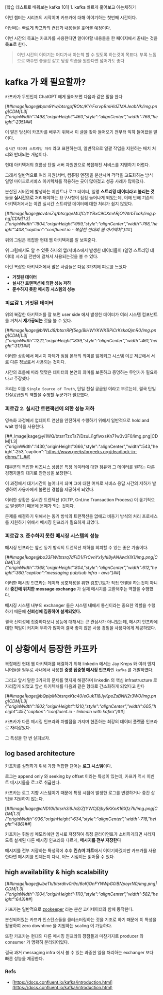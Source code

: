 [학습 테스트로 배워보는 kafka 101] 1. kafka 빠르게 훑어보고 아는체하기

이번 챕터는 시리즈의 시작이며 카프카에 대해 이야기하는 첫번째 시간이다.

이번에는 빠르게 카프카의 컨셉과 내용들을 훑어볼 예정이다.

이번 시간의 목표는 카프카를 사용한다면 알아야할 내용들을 한 페이지에서 끝내는 것을 목표로 한다.

> 이번 시간의 이야기는 어디가서 아는척 할 수 있도록 하는것이 목표다. 부록 느낌으로 봐주면 좋을것 같고 당장 학습을 원한다면 넘어가도 좋다

# kafka 가 왜 필요할까?

카프카가 무엇인지 ChatGPT 에게 물어보면 다음과 같은 말을 한다

[##_Image|kage@bpm9Yw/btsrgpfROtc/KYrFsrvpBmHldZMAJeabNk/img.png|CDM|1.3|{"originWidth":1498,"originHeight":460,"style":"alignCenter","width":766,"height":235}_##]

이 말은 당신이 카프카를 배우기 위해서 이 글을 찾아 들어오기 전부터 익히 들어왔을 말이다.

`실시간 데이터 스트리밍 처리` 라고 표현하는데, 일반적으로 일괄 작업을 지원하는 배치 처리와 반대되는 개념이다.

현대 아키텍처의 흐름상 단일 서버 자원만으로 복잡해진 서비스를 지탱하기 어렵다.

그래서 일반적으로 여러 자원(서버, 컴퓨팅 엔진)을 분산시켜 각각을 고도화하는 방식 일명 마이크로서비스 아키텍처를 적용하는 곳이 많아졌고 성공 사례가 많아졌다.

분산된 서버간에 발생하는 이벤트나 로그 데이터, 일명 **스트리밍 데이터라고 불리는 것**들을 **실시간으로** 처리해야하는 요구사항이 점점 늘어나게 되었는데, 이에 반해 기존의 아키텍처에서는 이런 실시간 스트리밍 데이터에 대한 처리가 쉽지 않았다.

[##_Image|kage@cv4mZq/btsrgqeMUfC/YYBxC9CXmARjOYAtrbTxak/img.png|CDM|1.3|{"originWidth":1804,"originHeight":959,"style":"alignCenter","width":768,"height":408,"caption":"confluent.io - 복잡한 현대의 웹 아키텍처"}_##]

위의 그림은 복잡한 현대 웹 아키텍처를 잘 보여준다.

위 그림에서도 알 수 있듯 하나의 앱/서비스에서 발생한 데이터들이 (일명 스트리밍 데이터) 시스템 전반에 걸쳐서 사용되는것을 볼 수 있다.

이런 복잡한 아키텍쳐에서 많은 사람들은 다음 3가지에 피로를 느꼈다

- **거짓된 데이터**
- **실시간 트랜잭션에 의한 성능 저하**
- **준수하지 못한 메시징 시스템의 성능**

### 피로감 1. 거짓된 데이터

위의 복잡한 아키텍처를 잘 보면 user side 에서 발생한 데이터가 여러 시스템 컴포넌트를 거쳐서 **재가공되는** 것을 볼 수 있다.

[##_Image|kage@blWLd8/btsrrRPf5eg/BlHWYKWKBPiCrKskaQjmR0/img.png|CDM|1.3|{"originWidth":1221,"originHeight":839,"style":"alignCenter","width":461,"height":317}_##]

이러한 상황에서 메시지 자체가 점점 본래의 의미를 잃게되고 시스템 이곳 저곳에서 서로 다른 정보로서 사용되는 것이다.

시간의 흐름에 따라 몇몇은 데이터의 본연의 의미를 보존하고 증명하는 무언가가 필요하다고 주장했다

우리는 이를 `Single Source of Truth`, 단일 진실 공급원 이라고 부르는데, 결국 단일진실공급원의 역할을 수행할 누군가가 필요했다.

### 피로감 2. 실시간 트랜잭션에 의한 성능 저하

영속화 과정에서 업데이트 연산을 안전하게 수행하기 위해서 일반적으로 hold and wait 방식을 사용한다.

[##_Image|kage@yi1WQ/btsrrTzxTs7/DzuLi1gflwxsKn71w3v3F0/img.png|CDM|1.3|{"originWidth":1430,"originHeight":666,"style":"alignCenter","width":543,"height":253,"caption":"https://www.geeksforgeeks.org/deadlock-in-dbms/"}_##]

대부분의 복잡한 비즈니스 상황은 특정 데이터에 대한 점유와 그 데이터를 원하는 다른 경쟁자들의 대기로 안전성을 보장한다.

이 과정에서 대기시간이 늘어나게 되며 그에 대한 여파로 서비스 응답 시간의 저하가 발생하여 사용자에게 불편한 경험을 제공하게 되었다.

이러한 상황은 실시간 트랜잭션 (OLTP, OnLine Transaction Process) 이 동기적으로 발생하기 때문에 문제가 되는 것이다.

문제를 해결하기 위해서는 동기 방식의 트랜잭션을 없애고 비동기 방식의 처리 프로세스를 지원하기 위해서 메시징 인프라가 필요하게 되었다.

### 피로감 3. 준수하지 못한 메시징 시스템의 성능

메시징 인프라는 앞선 동기 방식의 트랜잭션 저하를 회피할 수 있는 좋은 기술이다.

[##_Image|kage@bo33FW/btsrq7dFID1/FrCvnYx1yhI8yANAwtXIX1/img.png|CDM|1.3|{"originWidth":1368,"originHeight":804,"style":"alignCenter","width":612,"height":360,"caption":"messaging pub/sub infra - aws"}_##]

이러한 메시징 인프라는 데이터 상호작용을 위한 컴포넌트가 직접 연결을 하는것이 아니라 **중간에 위치한 message exchange** 가 실제 메시지를 교환해주는 역할을 수행했다.

메시징 시스템 내부의 exchanger 들은 시스템 내에서 통신이라는 중요한 역할을 수행하기 때문에 **신뢰성에 집중하여 설계되었다.**

결국 신뢰성에 집중하다보니 성능에 대해서는 큰 관심사가 아니었는데, 메시지 인프라에 대한 책임이 커지며 부하가 많아져 결국 좋지 않은 사용 경험을 사용자에게 제공하였다.

# 이 상황에서 등장한 카프카

복잡해진 현대 웹 아키텍처를 해결하기 위해 linkedin 에서는 Jay Kreps 와 여러 엔지니어들을 필두로 사내에서 사용할 **중앙 집중형 메시징 인프라**인 `kafka` 를 개발하였다.

그리고 앞서 말한 3가지의 문제를 멋지게 해결하며 linkedin 의 핵심 infrastructure 로 자리잡게 되었고 앞선 아키텍처를 다음과 같은 형태로 간소화하게 되었다고 한다

[##_Image|kage@bQplpM/btsrqxKtc40/eOukTI8JyKpoZsBNN2r3W0/img.png|CDM|1.3|{"originWidth":1602,"originHeight":1210,"style":"alignCenter","width":605,"height":457,"caption":"confluent.io - linkedin with kafka"}_##]

카프카가 다른 메시징 인프라와 차별점을 가지며 현존하는 최강의 데이터 플랫폼 인프라로 자리잡았다.

그 특성을 한 번 살펴보자.

## log based architecture

카프카를 설명하기 위해 가장 적합한 단어는 **로그 시스템**이다.

로그는 append only 와 seeking by offset 이라는 특성이 있는데, 카프카 역시 이벤트 메시지들을 로그로 취급한다.

카프카는 로그 지향 시스템이기 때문에 특정 시점에 발생한 로그를 변경하거나 중간 삽입을 지원하지 않는다.

[##_Image|kage@cND10i/btsrh3i9JxS/ZfYWCjDjby5KKnK16Xfz7k/img.png|CDM|1.3|{"originWidth":936,"originHeight":634,"style":"alignCenter","width":718,"height":486}_##]

카프카는 휘발성 메모리에만 임시로 저장하여 특정 클라이언트가 소비하게되면 사라지도록 설계된 다른 메시징 인프라와 다르게, **메시지를 전부 저장한다**

메시지를 전부 저장하는 특성덕에 추후 **컨슈머 파트**에서 이야기하겠지만 카프카를 사용한다면 메시지를 언제든지 다시, 어느 시점이든 읽어올 수 있다.

## high availability & high scalability

[##_Image|kage@JbeTk/btsrdhv0r9c/6oKjOnFYNWpG0iBNpoyrN0/img.png|CDM|1.3|{"originWidth":1004,"originHeight":1110,"style":"alignCenter","width":582,"height":643}_##]

카프카는 일반적으로 [zookeeper](https://zookeeper.apache.org/) 라는 분산 코디네이터와 함께 동작한다.

분산되어있는 카프카 인스턴스들을 클러스터링하는 것을 기조로 하기 때문에 이 특성을 활용하여 zero downtime 을 지원하는 scaling 이 가능하다.

또한 카프카는 현대의 다른 메시징 인프라의 장점들과 마찬가지로 producer 와 consumer 가 명확히 분리되어있다.

결국 과거 messaging infra 에서 볼 수 있는 과중한 일을 처리하는 exchanger 보다 빠른 성능을 제공한다.

### Refs

- [https://docs.confluent.io/kafka/introduction.html](https://docs.confluent.io/kafka/introduction.html)
